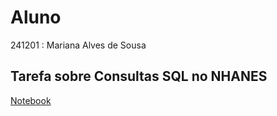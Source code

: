 # Aluno
241201 : Mariana Alves de Sousa
## Tarefa sobre Consultas SQL no NHANES
[Notebook](https://colab.research.google.com/drive/1lcMuuyglebaYaqmGTIwi9d8daRc3VMJ_?usp=sharing)
